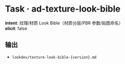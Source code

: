 # Task · ad-texture-look-bible

**intent**: 纹理/材质 Look Bible（材质分层/PBR 参数/贴图命名）  
**elicit**: false

## 输出

- `lookdev/texture-look-bible-{version}.md`

